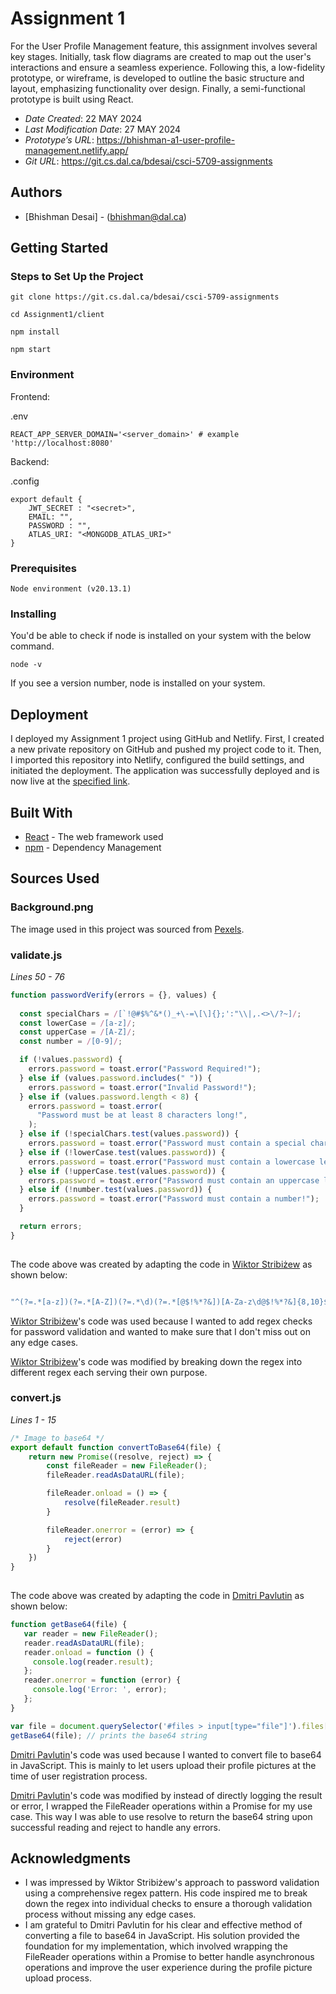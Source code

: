 # Assignment 1

For the User Profile Management feature, this assignment involves several key stages. Initially, task flow diagrams are created to map out the user's interactions and ensure a seamless experience. Following this, a low-fidelity prototype, or wireframe, is developed to outline the basic structure and layout, emphasizing functionality over design. Finally, a semi-functional prototype is built using React.

* *Date Created*: 22 MAY 2024
* *Last Modification Date*: 27 MAY 2024
* *Prototype’s URL*: https://bhishman-a1-user-profile-management.netlify.app/
* *Git URL*: https://git.cs.dal.ca/bdesai/csci-5709-assignments



## Authors

* [Bhishman Desai] - (bhishman@dal.ca)




## Getting Started


### Steps to Set Up the Project

   ```
   git clone https://git.cs.dal.ca/bdesai/csci-5709-assignments

   cd Assignment1/client
   
   npm install
	
   npm start
  ```

### Environment
Frontend:

.env
```
REACT_APP_SERVER_DOMAIN='<server_domain>' # example 'http://localhost:8080'
```

Backend:

.config
```
export default {
    JWT_SECRET : "<secret>",
    EMAIL: "", 
    PASSWORD : "",
    ATLAS_URI: "<MONGODB_ATLAS_URI>"
}
```

### Prerequisites

```  
Node environment (v20.13.1)
```  


### Installing

You'd be able to check if node is installed on your system with the below command.
  ```
  node -v
  ```
If you see a version number, node is installed on your system.



## Deployment

I deployed my Assignment 1 project using GitHub and Netlify. First, I created a new private repository on GitHub and pushed my project code to it. Then, I imported this repository into Netlify, configured the build settings, and initiated the deployment. The application was successfully deployed and is now live at the [specified link](https://bhishman-a1-user-profile-management.netlify.app/).



## Built With
* [React](https://react.dev/learn) - The web framework used
* [npm](https://docs.npmjs.com) - Dependency Management



## Sources Used

### Background.png

The image used in this project was sourced from [Pexels](https://www.pexels.com/).


### validate.js

*Lines 50 - 76*

``` js
function passwordVerify(errors = {}, values) {
  
  const specialChars = /[`!@#$%^&*()_+\-=\[\]{};':"\\|,.<>\/?~]/;
  const lowerCase = /[a-z]/;
  const upperCase = /[A-Z]/;
  const number = /[0-9]/;

  if (!values.password) {
    errors.password = toast.error("Password Required!");
  } else if (values.password.includes(" ")) {
    errors.password = toast.error("Invalid Password!");
  } else if (values.password.length < 8) {
    errors.password = toast.error(
      "Password must be at least 8 characters long!",
    );
  } else if (!specialChars.test(values.password)) {
    errors.password = toast.error("Password must contain a special character!");
  } else if (!lowerCase.test(values.password)) {
    errors.password = toast.error("Password must contain a lowercase letter!");
  } else if (!upperCase.test(values.password)) {
    errors.password = toast.error("Password must contain an uppercase letter!");
  } else if (!number.test(values.password)) {
    errors.password = toast.error("Password must contain a number!");
  }

  return errors;
}   
  
```  

The code above was created by adapting the code in [Wiktor Stribiżew](https://stackoverflow.com/questions/19605150/regex-for-password-must-contain-at-least-eight-characters-at-least-one-number-a) as shown below:


```js

"^(?=.*[a-z])(?=.*[A-Z])(?=.*\d)(?=.*[@$!%*?&])[A-Za-z\d@$!%*?&]{8,10}$"

```

[Wiktor Stribiżew](https://stackoverflow.com/questions/19605150/regex-for-password-must-contain-at-least-eight-characters-at-least-one-number-a)'s code was used because I wanted to add regex checks for password validation and wanted to make sure that I don't miss out on any edge cases.

[Wiktor Stribiżew](https://stackoverflow.com/questions/19605150/regex-for-password-must-contain-at-least-eight-characters-at-least-one-number-a)'s code was modified by breaking down the regex into different regex each serving their own purpose.

### convert.js

*Lines 1 - 15*

``` js
/* Image to base64 */
export default function convertToBase64(file) {
    return new Promise((resolve, reject) => {
        const fileReader = new FileReader();
        fileReader.readAsDataURL(file);

        fileReader.onload = () => {
            resolve(fileReader.result)
        }

        fileReader.onerror = (error) => {
            reject(error)
        }
    })
}
  
```  

The code above was created by adapting the code in [Dmitri Pavlutin](https://stackoverflow.com/questions/36280818/how-to-convert-file-to-base64-in-javascript) as shown below:


```js
function getBase64(file) {
   var reader = new FileReader();
   reader.readAsDataURL(file);
   reader.onload = function () {
     console.log(reader.result);
   };
   reader.onerror = function (error) {
     console.log('Error: ', error);
   };
}

var file = document.querySelector('#files > input[type="file"]').files[0];
getBase64(file); // prints the base64 string
```



[Dmitri Pavlutin](https://stackoverflow.com/questions/36280818/how-to-convert-file-to-base64-in-javascript)'s code was used because I wanted to convert file to base64 in JavaScript. This is mainly to let users upload their profile pictures at the time of user registration process.

[Dmitri Pavlutin](https://stackoverflow.com/questions/36280818/how-to-convert-file-to-base64-in-javascript)'s code was modified by instead of directly logging the result or error, I wrapped the FileReader operations within a Promise for my use case. This way I was able to use resolve to return the base64 string upon successful reading and reject to handle any errors.

## Acknowledgments

* I was impressed by Wiktor Stribiżew's approach to password validation using a comprehensive regex pattern. His code inspired me to break down the regex into individual checks to ensure a thorough validation process without missing any edge cases.
* I am grateful to Dmitri Pavlutin for his clear and effective method of converting a file to base64 in JavaScript. His solution provided the foundation for my implementation, which involved wrapping the FileReader operations within a Promise to better handle asynchronous operations and improve the user experience during the profile picture upload process.

